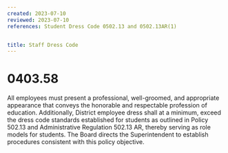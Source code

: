 ```yaml
---
created: 2023-07-10
reviewed: 2023-07-10
references: Student Dress Code 0502.13 and 0502.13AR(1)


title: Staff Dress Code
---
```


# 0403.58 

All employees must present a professional, well-groomed, and appropriate appearance that conveys the honorable and respectable profession of education. Additionally, District employee dress shall at a minimum, exceed the dress code standards established for students as outlined in Policy 502.13 and Administrative Regulation 502.13 AR, thereby serving as role models for students. The Board directs the Superintendent to establish procedures consistent with this policy objective.


